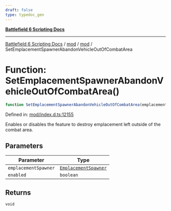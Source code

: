```yaml
---
draft: false
type: typedoc_gen
---
```


[**Battlefield 6 Scripting Docs**](../../../_index.md)

***

[Battlefield 6 Scripting Docs](../../../_index.md) / [mod](../../_index.md) / [mod](../_index.md) / SetEmplacementSpawnerAbandonVehicleOutOfCombatArea

# Function: SetEmplacementSpawnerAbandonVehicleOutOfCombatArea()

```ts
function SetEmplacementSpawnerAbandonVehicleOutOfCombatArea(emplacementSpawner, enabled): void;
```

Defined in: [mod/index.d.ts:12155](https://github.com/battlefield-portal-community/portal-docs/blob/6d87e21c5922a3efb03c634dbe98e5fe6e797672/generators/santiago/mod/index.d.ts#L12155)

Enables or disables the feature to destroy emplacement left outside of the combat area.

## Parameters

| Parameter | Type |
| ------ | ------ |
| `emplacementSpawner` | [`EmplacementSpawner`](../EmplacementSpawner/_index.md) |
| `enabled` | `boolean` |

## Returns

`void`
